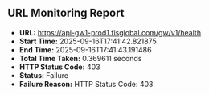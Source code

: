 ## URL Monitoring Report

- **URL:** https://api-gw1-prod1.fisglobal.com/gw/v1/health
- **Start Time:** 2025-09-16T17:41:42.821875
- **End Time:** 2025-09-16T17:41:43.191486
- **Total Time Taken:** 0.369611 seconds
- **HTTP Status Code:** 403
- **Status:** Failure
- **Failure Reason:** HTTP Status Code: 403
